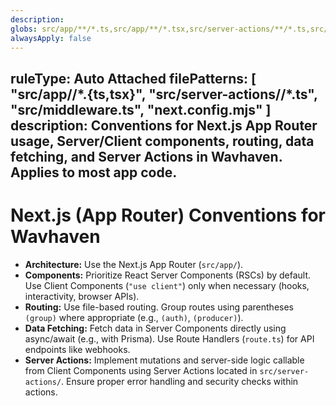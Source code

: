 ```yaml
---
description: 
globs: src/app/**/*.ts,src/app/**/*.tsx,src/server-actions/**/*.ts,src/middleware.ts,next.config.mjs
alwaysApply: false
---
```

ruleType: Auto Attached
filePatterns: [ "src/app/**/*.{ts,tsx}", "src/server-actions/**/*.ts", "src/middleware.ts", "next.config.mjs" ]
description: Conventions for Next.js App Router usage, Server/Client components, routing, data fetching, and Server Actions in Wavhaven. Applies to most app code.
---
# Next.js (App Router) Conventions for Wavhaven

- **Architecture:** Use the Next.js App Router (`src/app/`).
- **Components:** Prioritize React Server Components (RSCs) by default. Use Client Components (`"use client"`) only when necessary (hooks, interactivity, browser APIs).
- **Routing:** Use file-based routing. Group routes using parentheses `(group)` where appropriate (e.g., `(auth)`, `(producer)`).
- **Data Fetching:** Fetch data in Server Components directly using async/await (e.g., with Prisma). Use Route Handlers (`route.ts`) for API endpoints like webhooks.
- **Server Actions:** Implement mutations and server-side logic callable from Client Components using Server Actions located in `src/server-actions/`. Ensure proper error handling and security checks within actions.